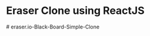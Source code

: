 # Eraser Clone using ReactJS
#   e r a s e r . i o - B l a c k - B o a r d - S i m p l e - C l o n e  
 